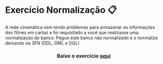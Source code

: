 # Exercício Normalização 📋

A rede cinemática vem tendo problemas para armazenar as informações dos filmes em cartaz e foi requisitado a você que realizasse uma normalização do banco. Pegue este banco não normalizado e o normalize deixando na 3FN (DDL, DML e DQL)

### <p align="center"> Baixe o exercicio  <a href="https://github.com/Marcaum04/Normalizacao-G2M/blob/main/Projeto_Normaliza%C3%A7%C3%A3o/Exerc%C3%ADcios/ExercicioNormalizacao.xlsx?raw=true">aqui</a> </p>
